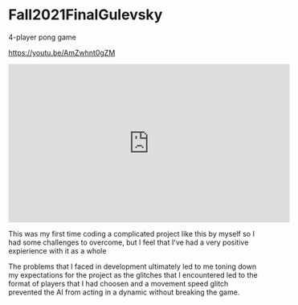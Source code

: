 # Fall2021FinalGulevsky
4-player pong game

https://youtu.be/AmZwhnt0gZM

<iframe width="560" height="315" src="https://www.youtube.com/embed/AmZwhnt0gZM" title="YouTube video player" frameborder="0" allow="accelerometer; autoplay; clipboard-write; encrypted-media; gyroscope; picture-in-picture" allowfullscreen></iframe>

This was my first time coding a complicated project like this by myself so I had some challenges to overcome, but I feel that I've had a very positive expierience with it as a whole

The problems that I faced in development ultimately led to me toning down my expectations for the project as the glitches that I encountered led to the format of players that I had choosen and a movement speed glitch prevented the AI from acting in a dynamic without breaking the game.
